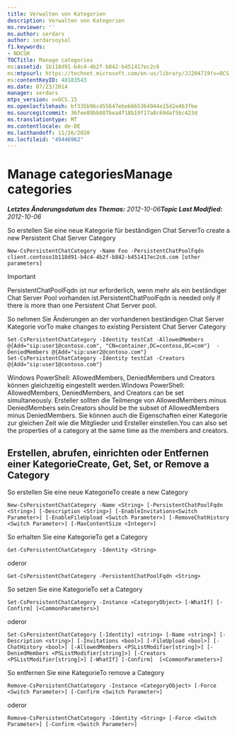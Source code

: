 ```yaml
---
title: Verwalten von Kategorien
description: Verwalten von Kategorien
ms.reviewer: ''
ms.author: serdars
author: serdarsoysal
f1.keywords:
- NOCSH
TOCTitle: Manage categories
ms:assetid: 1b118d91-b4c4-4b2f-b842-b451417ec2c6
ms:mtpsurl: https://technet.microsoft.com/en-us/library/JJ204719(v=OCS.15)
ms:contentKeyID: 48183543
ms.date: 07/23/2014
manager: serdars
mtps_version: v=OCS.15
ms.openlocfilehash: bf335b96c455647ebeb665364944e15d2e463fbe
ms.sourcegitcommit: 36fee89bb887bea4f18b19f17a8c69daf5bc423d
ms.translationtype: MT
ms.contentlocale: de-DE
ms.lasthandoff: 11/26/2020
ms.locfileid: "49446962"
---
```

# <a name="manage-categories"></a><span data-ttu-id="3815c-103">Manage categories</span><span class="sxs-lookup"><span data-stu-id="3815c-103">Manage categories</span></span>

<div data-xmlns="http://www.w3.org/1999/xhtml">

<div class="topic" data-xmlns="http://www.w3.org/1999/xhtml" data-msxsl="urn:schemas-microsoft-com:xslt" data-cs="https://msdn.microsoft.com/">

<div data-asp="https://msdn2.microsoft.com/asp">



</div>

<div id="mainSection">

<div id="mainBody"><span data-ttu-id="3815c-104">

<span> </span></span><span class="sxs-lookup"><span data-stu-id="3815c-104">

<span> </span></span></span>

<span data-ttu-id="3815c-105">_**Letztes Änderungsdatum des Themas:** 2012-10-06_</span><span class="sxs-lookup"><span data-stu-id="3815c-105">_**Topic Last Modified:** 2012-10-06_</span></span>

<span data-ttu-id="3815c-106">So erstellen Sie eine neue Kategorie für beständigen Chat Server</span><span class="sxs-lookup"><span data-stu-id="3815c-106">To create a new Persistent Chat Server Category</span></span>

    New-CsPersistentChatCategory -Name Foo -PersistentChatPoolFqdn client.contoso1b118d91-b4c4-4b2f-b842-b451417ec2c6.com [other parameters]

<div>


> [!IMPORTANT]  
> <span data-ttu-id="3815c-107">PersistentChatPoolFqdn ist nur erforderlich, wenn mehr als ein beständiger Chat Server Pool vorhanden ist.</span><span class="sxs-lookup"><span data-stu-id="3815c-107">PersistentChatPoolFqdn is needed only if there is more than one Persistent Chat Server pool.</span></span>



</div>

<span data-ttu-id="3815c-108">So nehmen Sie Änderungen an der vorhandenen beständigen Chat Server Kategorie vor</span><span class="sxs-lookup"><span data-stu-id="3815c-108">To make changes to existing Persistent Chat Server Category</span></span>

    Set-CsPersistentChatCategory -Identity testCat -AllowedMembers @{Add="sip:user1@contoso.com", "CN=container,DC=contoso,DC=com"}  -DeniedMembers @{Add="sip:user2@contoso.com"}
    Set-CsPersistentChatCategory -Identity testCat -Creators @{Add="sip:user1@contoso.com"}

<span data-ttu-id="3815c-109">Windows PowerShell: AllowedMembers, DeniedMembers und Creators können gleichzeitig eingestellt werden.</span><span class="sxs-lookup"><span data-stu-id="3815c-109">Windows PowerShell: AllowedMembers, DeniedMembers, and Creators can be set simultaneously.</span></span> <span data-ttu-id="3815c-110">Ersteller sollten die Teilmenge von AllowedMembers minus DeniedMembers sein.</span><span class="sxs-lookup"><span data-stu-id="3815c-110">Creators should be the subset of AllowedMembers minus DeniedMembers.</span></span> <span data-ttu-id="3815c-111">Sie können auch die Eigenschaften einer Kategorie zur gleichen Zeit wie die Mitglieder und Ersteller einstellen.</span><span class="sxs-lookup"><span data-stu-id="3815c-111">You can also set the properties of a category at the same time as the members and creators.</span></span>

<div>

## <a name="create-get-set-or-remove-a-category"></a><span data-ttu-id="3815c-112">Erstellen, abrufen, einrichten oder Entfernen einer Kategorie</span><span class="sxs-lookup"><span data-stu-id="3815c-112">Create, Get, Set, or Remove a Category</span></span>

<span data-ttu-id="3815c-113">So erstellen Sie eine neue Kategorie</span><span class="sxs-lookup"><span data-stu-id="3815c-113">To create a new Category</span></span>

    New-CsPersistentChatCategory -Name <String> [-PersistentChatPoolFqdn <String>] [-Description <String>] [-EnableInvitations<Switch Parameter>] [-EnableFileUpload <Switch Parameter>] [-RemoveChatHistory <Switch Parameter>] [-MaxContentSize <Integer>]

<span data-ttu-id="3815c-114">So erhalten Sie eine Kategorie</span><span class="sxs-lookup"><span data-stu-id="3815c-114">To get a Category</span></span>

    Get-CsPersistentChatCategory -Identity <String>

<span data-ttu-id="3815c-115">oder</span><span class="sxs-lookup"><span data-stu-id="3815c-115">or</span></span>

    Get-CsPersistentChatCategory -PersistentChatPoolFqdn <String>

<span data-ttu-id="3815c-116">So setzen Sie eine Kategorie</span><span class="sxs-lookup"><span data-stu-id="3815c-116">To set a Category</span></span>

    Set-CsPersistentChatCategory -Instance <CategoryObject> [-WhatIf] [-Confirm] [<CommonParameters>]

<span data-ttu-id="3815c-117">oder</span><span class="sxs-lookup"><span data-stu-id="3815c-117">or</span></span>

    Set-CsPersistentChatCategory [-Identity] <string> [-Name <string>] [-Description <string>] [-Invitations <bool>] [-FileUpload <bool>] [-ChatHistory <bool>] [-AllowedMembers <PSListModifier[string]>] [-DeniedMembers <PSListModifier[string]>] [-Creators <PSListModifier[string]>] [-WhatIf] [-Confirm]  [<CommonParameters>]

<span data-ttu-id="3815c-118">So entfernen Sie eine Kategorie</span><span class="sxs-lookup"><span data-stu-id="3815c-118">To remove a Category</span></span>

    Remove-CsPersistentChatCategory -Instance <CategoryObject> [-Force <Switch Parameter>] [-Confirm <Switch Parameter>]

<span data-ttu-id="3815c-119">oder</span><span class="sxs-lookup"><span data-stu-id="3815c-119">or</span></span>

    Remove-CsPersistentChatCategory -Identity <String> [-Force <Switch Parameter>] [-Confirm <Switch Parameter>]

<span data-ttu-id="3815c-120"></div>

</div>

<span> </span>

</div>

</div>

</span><span class="sxs-lookup"><span data-stu-id="3815c-120"></div>

</div>

<span> </span>

</div>

</div>

</span></span></div>

